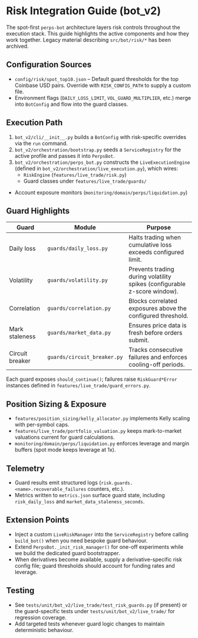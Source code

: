 # Risk Integration Guide (bot_v2)

The spot-first `perps-bot` architecture layers risk controls throughout the
execution stack. This guide highlights the active components and how they work
together. Legacy material describing `src/bot/risk/*` has been archived.

## Configuration Sources

- `config/risk/spot_top10.json` – Default guard thresholds for the top Coinbase
  USD pairs. Override with `RISK_CONFIG_PATH` to supply a custom file.
- Environment flags (`DAILY_LOSS_LIMIT`, `VOL_GUARD_MULTIPLIER`, etc.) merge
  into `BotConfig` and flow into the guard classes.

## Execution Path

1. `bot_v2/cli/__init__.py` builds a `BotConfig` with risk-specific overrides via the `run` command.
2. `bot_v2/orchestration/bootstrap.py` seeds a `ServiceRegistry` for the active
   profile and passes it into `PerpsBot`.
3. `bot_v2/orchestration/perps_bot.py` constructs the
   `LiveExecutionEngine` (defined in `bot_v2/orchestration/live_execution.py`),
   which wires:
   - `RiskEngine` (`features/live_trade/risk.py`)
   - Guard classes under `features/live_trade/guards/`
  - Account exposure monitors (`monitoring/domain/perps/liquidation.py`)

## Guard Highlights

| Guard | Module | Purpose |
|-------|--------|---------|
| Daily loss | `guards/daily_loss.py` | Halts trading when cumulative loss exceeds configured limit. |
| Volatility | `guards/volatility.py` | Prevents trading during volatility spikes (configurable z-score window). |
| Correlation | `guards/correlation.py` | Blocks correlated exposures above the configured threshold. |
| Mark staleness | `guards/market_data.py` | Ensures price data is fresh before orders submit. |
| Circuit breaker | `guards/circuit_breaker.py` | Tracks consecutive failures and enforces cooling-off periods. |

Each guard exposes `should_continue()`; failures raise `RiskGuard*Error`
instances defined in `features/live_trade/guard_errors.py`.

## Position Sizing & Exposure

- `features/position_sizing/kelly_allocator.py` implements Kelly scaling with
  per-symbol caps.
- `features/live_trade/portfolio_valuation.py` keeps mark-to-market valuations
  current for guard calculations.
- `monitoring/domain/perps/liquidation.py` enforces leverage and margin
  buffers (spot mode keeps leverage at 1x).

## Telemetry

- Guard results emit structured logs (`risk.guards.<name>.recoverable_failures`
  counters, etc.).
- Metrics written to `metrics.json` surface guard state, including
  `risk_daily_loss` and `market_data_staleness_seconds`.

## Extension Points

- Inject a custom `LiveRiskManager` into the `ServiceRegistry` before calling
  `build_bot()` when you need bespoke guard behaviour.
- Extend `PerpsBot._init_risk_manager()` for one-off experiments while we build
  the dedicated guard bootstrapper.
- When derivatives become available, supply a derivative-specific risk config
  file; guard thresholds should account for funding rates and leverage.

## Testing

- See `tests/unit/bot_v2/live_trade/test_risk_guards.py` (if present) or the
  guard-specific tests under `tests/unit/bot_v2/live_trade/` for regression
  coverage.
- Add targeted tests whenever guard logic changes to maintain deterministic
  behaviour.
